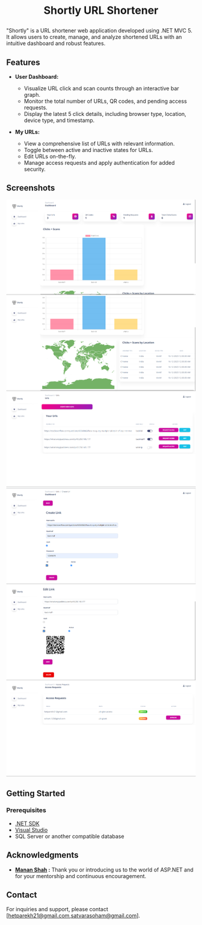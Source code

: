 # <p align="center">Shortly URL Shortener</p>

"Shortly" is a URL shortener web application developed using .NET MVC 5. It allows users to create, manage, and analyze shortened URLs with an intuitive dashboard and robust features.

## Features

- **User Dashboard:**
  - Visualize URL click and scan counts through an interactive bar graph.
  - Monitor the total number of URLs, QR codes, and pending access requests.
  - Display the latest 5 click details, including browser type, location, device type, and timestamp.

- **My URLs:**
  - View a comprehensive list of URLs with relevant information.
  - Toggle between active and inactive states for URLs.
  - Edit URLs on-the-fly.
  - Manage access requests and apply authentication for added security.

## Screenshots

![Dashboard](images/dashboard.png "Dashboard")
![Dashboard](images/dashboard2.png "Dashboard")
![My URLs](images/myurls.png "My URLs")
![Create URL](images/createurl.png "Create URL")
![Edit URL](images/editurl.png "Edit URL")
![Request Access](images/requestaccess.png "Request Access")

## Getting Started

### Prerequisites

- [.NET SDK](https://dotnet.microsoft.com/download)
- [Visual Studio](https://visualstudio.microsoft.com/downloads/)
- SQL Server or another compatible database

## Acknowledgments

- **[Manan Shah](https://github.com/MananShah3654) :** Thank you or introducing us to the world of ASP.NET and for your mentorship and continuous encouragement.

## Contact

For inquiries and support, please contact [hetparekh21@gmail.com,satvarasoham@gmail.com].
